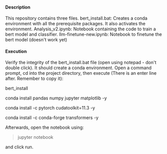#### Description
This repository contains three files. 
bert_install.bat: Creates a conda environment with all the prerequisite packages. It also activates the environment.
Analysis_v2.ipynb: Notebook containing the code to train a bert model and classifier.
llm-finetune-new.ipynb: Notebook to finetune the bert model (doesn't work yet)
#### Execution
Verify the integrity of the bert_install.bat file (open using notepad - don't double click). It should create a conda environment. Open a command prompt, cd into the project directory, then execute (There is an enter line after. Remember to copy it):

bert_install

conda install pandas numpy jupyter matplotlib -y

conda install -c pytorch cudatoolkit=11.3 -y

conda install -c conda-forge transformers -y



 Afterwards, open the notebook using:
> jupyter notebook

and click run.
